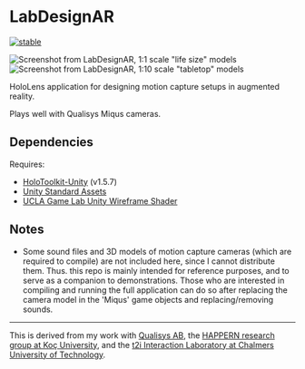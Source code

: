 # LabDesignAR

[![stable](http://badges.github.io/stability-badges/dist/stable.svg)](http://github.com/badges/stability-badges)

![Screenshot from LabDesignAR, 1:1 scale "life size" models](/_screenshots/lifesize.jpg) ![Screenshot from LabDesignAR, 1:10 scale "tabletop" models](/_screenshots/tabletop.jpg)

HoloLens application for designing motion capture setups in augmented reality.

Plays well with Qualisys Miqus cameras.

## Dependencies

Requires:

- [HoloToolkit-Unity](https://github.com/Microsoft/HoloToolkit-Unity) (v1.5.7)
- [Unity Standard Assets](https://www.assetstore.unity3d.com/en/#!/content/32351)
- [UCLA Game Lab Unity Wireframe Shader](http://games.ucla.edu/resource/unity-wireframe-shader/)

## Notes

- Some sound files and 3D models of motion capture cameras (which are required to compile) are not included here, since I cannot distribute them. Thus. this repo is mainly intended for reference purposes, and to serve as a companion to demonstrations. Those who are interested in compiling and running the full application can do so after replacing the camera model in the 'Miqus' game objects and replacing/removing sounds.

---

This is derived from my work with [Qualisys AB](http://www.qualisys.com/), the [HAPPERN research group at Koç University](https://happern.ku.edu.tr/), and the [t2i Interaction Laboratory at Chalmers University of Technology](http://t2i.se/).
